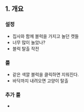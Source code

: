 ## 1. 개요
### 설정
- 집사와 함께 블럭을 가지고 놀던 캣들
- 너무 많이 놀았나? 
- 블럭 탈출 작전

### 룰
- 같은 색깔 블럭을 클릭하면 지워진다.
- 바닥까지 내려오면 고양이 탈출

### 추가 룰
-

























